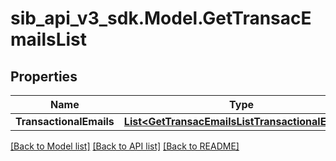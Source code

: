 # sib_api_v3_sdk.Model.GetTransacEmailsList
## Properties

Name | Type | Description | Notes
------------ | ------------- | ------------- | -------------
**TransactionalEmails** | [**List&lt;GetTransacEmailsListTransactionalEmails&gt;**](GetTransacEmailsListTransactionalEmails.md) |  | [optional] 

[[Back to Model list]](../README.md#documentation-for-models) [[Back to API list]](../README.md#documentation-for-api-endpoints) [[Back to README]](../README.md)

